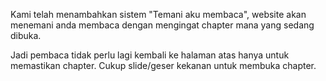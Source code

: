 Kami telah menambahkan sistem "Temani aku membaca", website akan menemani anda membaca dengan mengingat chapter mana yang sedang dibuka.


Jadi pembaca tidak perlu lagi kembali ke halaman atas hanya untuk memastikan chapter. Cukup slide/geser kekanan untuk membuka chapter.


